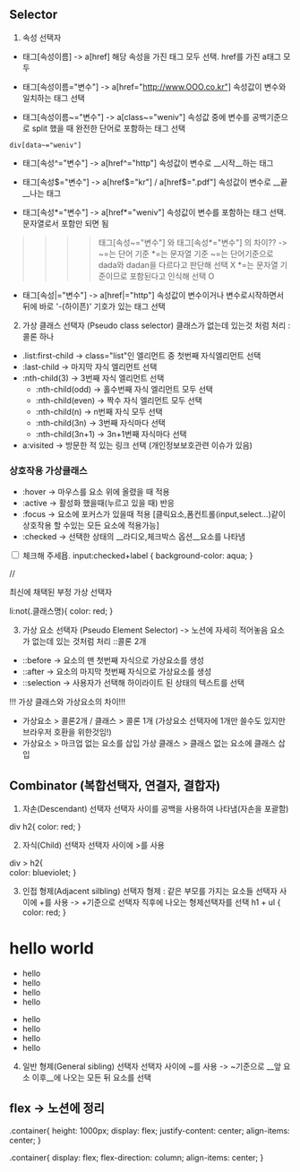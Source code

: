 ## Selector

1. 속성 선택자

- 태그[속성이름] -> a[href]
해당 속성을 가진 태그 모두 선택. href를 가진 a태그 모두

- 태그[속성이름="변수"] -> a[href="http://www.OOO.co.kr"]
속성값이 변수와 일치하는 태그 선택

- 태그[속성이름~="변수"] -> a[class~="weniv"]
속성값 중에 변수를 공백기준으로 split 했을 때 완전한 단어로 포함하는 태그 선택
<!-- data라는 필드를 가진 곳에서 사용할 수도 있다 -->
    div[data~="weniv"]

- 태그[속성^="변수"] -> a[href^="http"]
속성값이 변수로 __시작__하는 태그

- 태그[속성$="변수"] -> a[href$="kr"] / a[href$=".pdf"]
속성값이 변수로 __끝__나는 태그

<!-- * : 전체
     ^ : 시작, 반대
     $ : 끝 -->

- 태그[속성*="변수"] -> a[href*="weniv"]
속성값이 변수를 포함하는 태그 선택. 문자열로서 포함만 되면 됨

>>>> 태그[속성~="변수"] 와 태그[속성*="변수"] 의 차이??
-> ~=는 단어 기준 *=는 문자열 기준
~=는 단어기준으로 dada와 dadan을 다르다고 판단해 선택 X
*=는 문자열 기준이므로 포함된다고 인식해 선택 O

- 태그[속성|="변수"] -> a[href|="http"]
속성값이 변수이거나 변수로시작하면서 뒤에 바로 '-(하이픈)' 기호가 있는 태그 선택


2. 가상 클래스 선택자 (Pseudo class selector)
클래스가 없는데 있는것 처럼 처리 :콜론 하나
- .list:first-child -> class="list"인 엘리먼트 중 첫번째 자식엘리먼트 선택
- :last-child -> 마지막 자식 엘리먼트 선택
- :nth-child(3) -> 3번째 자식 엘리먼트 선택 <!-- 넘버링 1부터 시작함 -->
    - :nth-child(odd) -> 홀수번째 자식 엘리먼트 모두 선택
    - :nth-child(even) -> 짝수 자식 엘리먼트 모두 선택
    - :nth-child(n) -> n번째 자식 모두 선택 <!-- n은 0부터 증가 -->
    - :nth-child(3n) -> 3번째 자식마다 선택
    - :nth-child(3n+1) -> 3n+1번째 자식마다 선택
- a:visited -> 방문한 적 있는 링크 선택 (개인정보보호관련 이슈가 있음)

### 상호작용 가상클래스
- :hover -> 마우스를 요소 위에 올렸을 때 적용
- :active -> 활성화 했을때(누르고 있을 때) 반응
- :focus -> 요소에 포커스가 있을때 적용 [클릭요소,폼컨트롤(input,select...)같이 상호작용 할 수있는 모든 요소에 적용가능]
- :checked -> 선택한 상태의 __라디오,체크박스 옵션__요소를 나타냄
<!-- HTML -->
<input id="check" type="checkbox">
<label for="check">체크해 주세욥.</label>
<!-- CSS -->
    input:checked+label {
        background-color: aqua;
    }

//

최신에 채택된 부정 가상 선택자
<!-- one이 아닌것만 빨갛게 하겠다! -->
li:not(.클래스명){
    color: red;
}


3. 가상 요소 선택자 (Pseudo Element Selector) -> 노션에 자세히 적어놓음
요소가 없는데 있는 것처럼 처리 ::콜론 2개
- ::before -> 요소의 맨 첫번째 자식으로 가상요소를 생성
- ::after -> 요소의 마지막 첫번째 자식으로 가상요소를 생성
- ::selection -> 사용자가 선택해 하이라이트 된 상태의 텍스트를 선택 

!!! 가상 클래스와 가상요소의 차이!!!
- 가상요소 > 콜론2개 / 클래스 > 콜론 1개
(가상요소 선택자에 1개만 쓸수도 있지만 브라우저 호환을 위한것임!)
- 가상요소 > 마크업 없는 요소를 삽입
  가상 클래스 > 클래스 없는 요소에 클래스 삽입 

## Combinator (복합선택자, 연결자, 결합자)

1. 자손(Descendant) 선택자
선택자 사이를 공백을 사용하여 나타냄(자손을 포괄함)
<!-- div 아래에 있는 모든 h2 태그를 가리킴 -->
div h2{
    color: red;
}

2. 자식(Child) 선택자
선택자 사이에 >를 사용
<!-- div 바로 아래의 하위요소에만 적용 -->
div > h2{  
    color: blueviolet;
}

3. 인접 형제(Adjacent silbling) 선택자
형제 : 같은 부모를 가지는 요소들
선택자 사이에 +를 사용 -> +기준으로 선택자 직후에 나오는 형제선택자를 선택
h1 + ul {
    color: red;
}
<h1>hello world</h1>
<ul>
    <li>hello</li> <!-- here -->
    <li>hello</li> <!-- here -->
    <li>hello</li> <!-- here -->
    <li>hello</li> <!-- here만 칠해짐!-->
</ul>
<ul>
    <li>hello</li>
    <li>hello</li>
    <li>hello</li>
    <li>hello</li>
</ul>

4. 일반 형제(General sibling) 선택자
선택자 사이에 ~를 사용 -> ~기준으로 __앞 요소 이후__에 나오는 모든 뒤 요소를 선택

## flex -> 노션에 정리

.container{
    height: 1000px;
    display: flex;
    justify-content: center;
    align-items: center; <!-- 외우세요!!!! -->
}

.container{
    display: flex;
    flex-direction: column; <!-- 주축이 세로방향이라 justify 적용 안됨 -->
    align-items: center; <!-- 세로일때 가로 가운데 정렬 외우세요!!!! -->
}